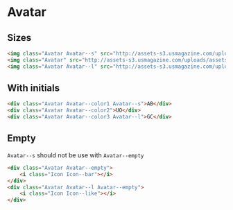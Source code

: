 # Avatar

## Sizes

```html
<img class="Avatar Avatar--s" src="http://assets-s3.usmagazine.com/uploads/assets/article_photos/tom-from-myspace-lg.jpg" alt=" " />
<img class="Avatar" src="http://assets-s3.usmagazine.com/uploads/assets/article_photos/tom-from-myspace-lg.jpg" alt=" " />
<img class="Avatar Avatar--l" src="http://assets-s3.usmagazine.com/uploads/assets/article_photos/tom-from-myspace-lg.jpg" alt=" " />
```

## With initials

```html
<div class="Avatar Avatar--color1 Avatar--s">AB</div>
<div class="Avatar Avatar--color2">UO</div>
<div class="Avatar Avatar--color3 Avatar--l">GC</div>
```

## Empty

`Avatar--s` should not be use with `Avatar--empty`

```html
<div class="Avatar Avatar--empty">
	<i class="Icon Icon--bar"></i>
</div>
<div class="Avatar Avatar--l Avatar--empty">
	<i class="Icon Icon--like"></i>
</div>
```
